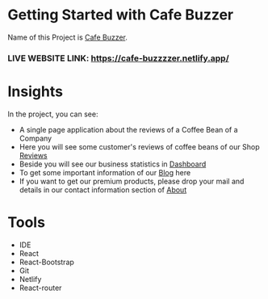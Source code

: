 # Getting Started with Cafe Buzzer

Name of this Project is [Cafe Buzzer](https://cafe-buzzzzer.netlify.app/).
### LIVE WEBSITE LINK: https://cafe-buzzzzer.netlify.app/
# Insights

In the project, you can see:

* A single page application about the reviews of a Coffee Bean of a Company
* Here you will see some customer's reviews of coffee beans of our Shop [Reviews](https://cafe-buzzzzer.netlify.app/reviews) 
* Beside you will see our business statistics in [Dashboard](https://cafe-buzzzzer.netlify.app/dashboards)
* To get some important information of our [Blog](https://cafe-buzzzzer.netlify.app/blogs) here
* If you want to get our premium products, please drop your mail and details in our contact information section of [About](https://cafe-buzzzzer.netlify.app/about)

# Tools
* IDE
* React
* React-Bootstrap 
* Git
* Netlify
* React-router

